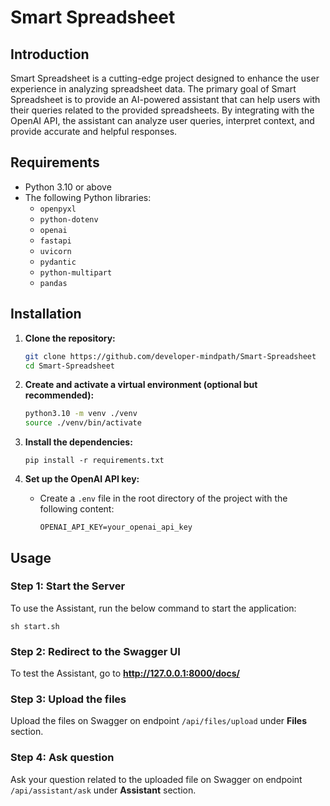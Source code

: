 # Smart Spreadsheet

## Introduction

Smart Spreadsheet is a cutting-edge project designed to enhance the user experience in analyzing spreadsheet data. The primary goal of Smart Spreadsheet is to provide an AI-powered assistant that can help users with their queries related to the provided spreadsheets. By integrating with the OpenAI API, the assistant can analyze user queries, interpret context, and provide accurate and helpful responses.

## Requirements

- Python 3.10 or above
- The following Python libraries:
  - `openpyxl`
  - `python-dotenv`
  - `openai`
  - `fastapi`
  - `uvicorn`
  - `pydantic`
  - `python-multipart`
  - `pandas`


## Installation

1. **Clone the repository:**
   ```sh
   git clone https://github.com/developer-mindpath/Smart-Spreadsheet
   cd Smart-Spreadsheet
   ```

2. **Create and activate a virtual environment (optional but recommended):**
   ```sh
   python3.10 -m venv ./venv
   source ./venv/bin/activate
   ```

3. **Install the dependencies:**
   ```
   pip install -r requirements.txt
   ```

4. **Set up the OpenAI API key:**
   - Create a `.env` file in the root directory of the project with the following content:
     ```
     OPENAI_API_KEY=your_openai_api_key
     ```


## Usage

### Step 1: Start the Server
  To use the Assistant, run the below command to start the application:

  ```
  sh start.sh
```

### Step 2: Redirect to the Swagger UI
  To test the Assistant, go to **http://127.0.0.1:8000/docs/**

### Step 3: Upload the files
  Upload the files on Swagger on endpoint ```/api/files/upload``` under **Files** section.

### Step 4: Ask question
  Ask your question related to the uploaded file on Swagger on endpoint ```/api/assistant/ask``` under **Assistant** section.
